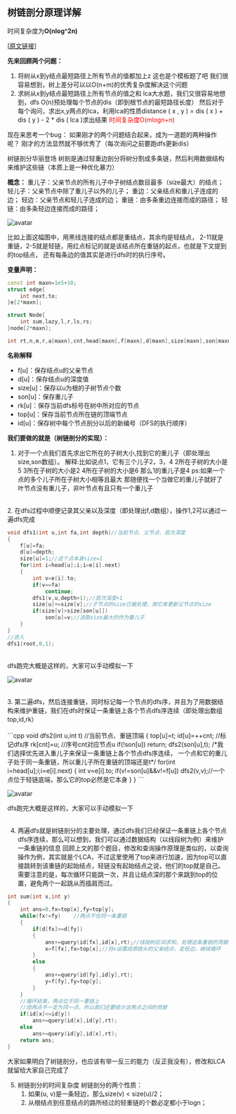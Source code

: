 ## 树链剖分原理详解
时间复杂度为**O(nlog^2n)**

[[原文链接](https://www.cnblogs.com/ivanovcraft/p/9019090.html)]

**先来回顾两个问题：**
1. 将树从x到y结点最短路径上所有节点的值都加上z
这也是个模板题了吧
我们很容易想到，树上差分可以以O(n+m)的优秀复杂度解决这个问题
2. 求树从x到y结点最短路径上所有节点的值之和
lca大水题，我们又很容易地想到，dfs O(n)预处理每个节点的dis（即到根节点的最短路径长度）
然后对于每个询问，求出x,y两点的lca，利用lca的性质distance ( x , y ) = dis ( x ) + dis ( y ) - 2 * dis ( lca )求出结果
<font color='red'>时间复杂度O(mlogn+n)</font>

现在来思考一个bug：
如果刚才的两个问题结合起来，成为一道题的两种操作呢？
刚才的方法显然就不够优秀了（每次询问之前要跑dfs更新dis）


树链剖分华丽登场
树剖是通过轻重边剖分将树分割成多条链，然后利用数据结构来维护这些链（本质上是一种优化暴力）
 
**概念：**
重儿子：父亲节点的所有儿子中子树结点数目最多（size最大）的结点；
轻儿子：父亲节点中除了重儿子以外的儿子；
重边：父亲结点和重儿子连成的边；
轻边：父亲节点和轻儿子连成的边；
重链：由多条重边连接而成的路径；
轻链：由多条轻边连接而成的路径；

![avatar](https://images2018.cnblogs.com/blog/1397737/201805/1397737-20180510123640544-303874904.png)

比如上面这幅图中，用黑线连接的结点都是重结点，其余均是轻结点，
2-11就是重链，2-5就是轻链，用红点标记的就是该结点所在重链的起点，也就是下文提到的top结点，
还有每条边的值其实是进行dfs时的执行序号。

**变量声明：**
```cpp
const int maxn=1e5+10;
struct edge{
    int next,to;
}e[2*maxn];

struct Node{
    int sum,lazy,l,r,ls,rs;
}node[2*maxn];

int rt,n,m,r,a[maxn],cnt,head[maxn],f[maxn],d[maxn],size[maxn],son[maxn],rk[maxn],top[maxn],id[maxn];
```

**名称解释**
* f[u]：保存结点u的父亲节点
* d[u]：保存结点u的深度值
* size[u]：保存以u为根的子树节点个数
* son[u]：保存重儿子
* rk[u]：保存当前dfs标号在树中所对应的节点
* top[u]：保存当前节点所在链的顶端节点
* id[u]：保存树中每个节点剖分以后的新编号（DFS的执行顺序）
 

**我们要做的就是（树链剖分的实现）：**

1. 对于一个点我们首先求出它所在的子树大小,找到它的重儿子（即处理出size,son数组）。
解释:比如说点1，它有三个儿子2，3，4
2所在子树的大小是5
3所在子树的大小是2
4所在子树的大小是6
那么1的重儿子是4
ps:如果一个点的多个儿子所在子树大小相等且最大
那随便找一个当做它的重儿子就好了
叶节点没有重儿子，非叶节点有且只有一个重儿子
<br>
2. 在dfs过程中顺便记录其父亲以及深度（即处理出f,d数组），操作1,2可以通过一遍dfs完成

```cpp
void dfs1(int u,int fa,int depth)//当前节点、父节点、层次深度
{
    f[u]=fa;
    d[u]=depth;
    size[u]=1;//这个点本身size=1
    for(int i=head[u];i;i=e[i].next)
    {
        int v=e[i].to;
        if(v==fa)
            continue;
        dfs1(v,u,depth+1);//层次深度+1
        size[u]+=size[v];//子节点的size已被处理，用它来更新父节点的size
        if(size[v]>size[son[u]])
            son[u]=v;//选取size最大的作为重儿子
    }
}
//进入
dfs1(root,0,1);
```

<br>
dfs跑完大概是这样的，大家可以手动模拟一下

![avatar](https://images2018.cnblogs.com/blog/1397737/201805/1397737-20180510124458843-1858715148.png)

<br>
3. 第二遍dfs，然后连接重链，同时标记每一个节点的dfs序，并且为了用数据结构来维护重链，我们在dfs时保证一条重链上各个节点dfs序连续（即处理出数组top,id,rk）
<br>
<br>
```cpp
void dfs2(int u,int t)    //当前节点、重链顶端
{
    top[u]=t;
    id[u]=++cnt;    //标记dfs序
    rk[cnt]=u;    //序号cnt对应节点u
    if(!son[u])
        return;
    dfs2(son[u],t);
/*我们选择优先进入重儿子来保证一条重链上各个节点dfs序连续，
一个点和它的重儿子处于同一条重链，所以重儿子所在重链的顶端还是t*/
    for(int i=head[u];i;i=e[i].next)
    {
        int v=e[i].to;
        if(v!=son[u]&&v!=f[u])
            dfs2(v,v);//一个点位于轻链底端，那么它的top必然是它本身
    }
}
```

<br>

![avatar](https://images2018.cnblogs.com/blog/1397737/201805/1397737-20180510124617970-666005311.png)

dfs跑完大概是这样的，大家可以手动模拟一下
<br>
<br>

4. 两遍dfs就是树链剖分的主要处理，通过dfs我们已经保证一条重链上各个节点dfs序连续，那么可以想到，我们可以通过数据结构（以线段树为例）来维护一条重链的信息
回顾上文的那个题目，修改和查询操作原理是类似的，以查询操作为例，其实就是个LCA，不过这里使用了top来进行加速，因为top可以直接跳转到该重链的起始结点，轻链没有起始结点之说，他们的top就是自己。需要注意的是，每次循环只能跳一次，并且让结点深的那个来跳到top的位置，避免两个一起跳从而插肩而过。

```cpp
int sum(int x,int y)
{
    int ans=0,fx=top[x],fy=top[y];
    while(fx!=fy)    //两点不在同一条重链
    {
        if(d[fx]>=d[fy])
        {
            ans+=query(id[fx],id[x],rt);//线段树区间求和，处理这条重链的贡献
            x=f[fx],fx=top[x];//将x设置成原链头的父亲结点，走轻边，继续循环
        }
        else
        {
            ans+=query(id[fy],id[y],rt);
            y=f[fy],fy=top[y];
        }
    }
    //循环结束，两点位于同一重链上
    //但两点不一定为同一点，所以我们还要统计这两点之间的贡献
    if(id[x]<=id[y])
        ans+=query(id[x],id[y],rt);
    else
        ans+=query(id[y],id[x],rt);
    return ans;
}
```
大家如果明白了树链剖分，也应该有举一反三的能力（反正我没有），修改和LCA就留给大家自己完成了

5. 树链剖分的时间复杂度
树链剖分的两个性质：
   1. 如果(u, v)是一条轻边，那么size(v) < size(u)/2；
   2. 从根结点到任意结点的路所经过的轻重链的个数必定都小于logn；
